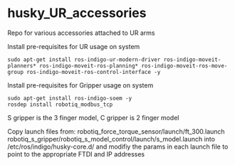 # husky_UR_accessories
Repo for various accessories attached to UR arms

Install pre-requisites for UR usage on system
```
sudo apt-get install ros-indigo-ur-modern-driver ros-indigo-moveit-planners* ros-indigo-moveit-ros-planning* ros-indigo-moveit-ros-move-group ros-indigo-moveit-ros-control-interface -y
```

Install pre-requisites for Gripper usage on system
```
sudo apt-get install ros-indigo-soem -y
rosdep install robotiq_modbus_tcp
```
S gripper is the 3 finger model, C gripper is 2 finger model


Copy launch files from:
robotiq_force_torque_sensor/launch/ft_300.launch
robotiq_s_gripper/robotiq_s_model_control/launch/s_model.launch
into /etc/ros/indigo/husky-core.d/
and modifiy the params in each launch file to point to the appropriate FTDI and IP addresses
